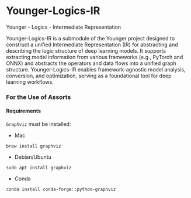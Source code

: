 # Younger-Logics-IR
Younger - Logics - Intermediate Representation

Younger-Logics-IR is a submodule of the Younger project designed to construct a unified Intermediate Representation (IR) for abstracting and describing the logic structure of deep learning models. It supports extracting model information from various frameworks (e.g., PyTorch and ONNX) and abstracts the operators and data flows into a unified graph structure. Younger-Logics-IR enables framework-agnostic model analysis, conversion, and optimization, serving as a foundational tool for deep learning workflows.


### For the Use of Assorts
#### Requirements

`Graphviz` must be installed:

* Mac
```
brew install graphviz
```

* Debian/Ubuntu
```
sudo apt install graphviz
```

* Conda
```
conda install conda-forge::python-graphviz
```

